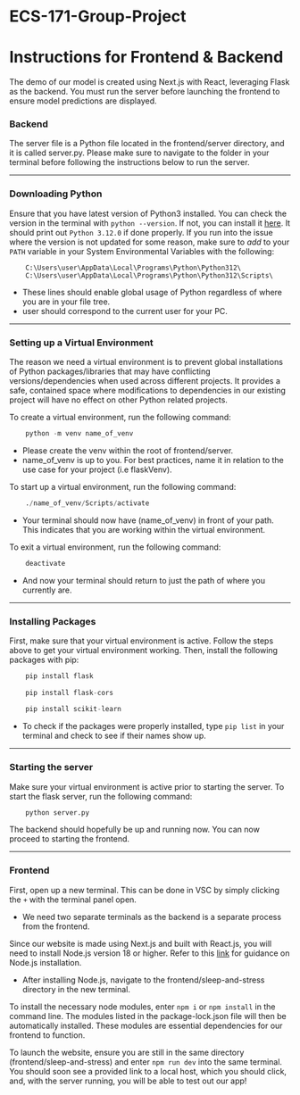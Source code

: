 # ECS-171-Group-Project

# Instructions for Frontend & Backend

The demo of our model is created using Next.js with React, leveraging Flask as the backend. You must run the server before launching the frontend to ensure model predictions are displayed.

### Backend
The server file is a Python file located in the frontend/server directory, and it is called server.py. Please make sure to navigate to the folder in your terminal before following the instructions below to run the server.

---

### Downloading Python
Ensure that you have latest version of Python3 installed. You can check the version in the terminal with `python --version`. If not, you can install it [here](https://www.python.org/downloads/). It should print out `Python 3.12.0` if done properly. If you run into the issue where the version is not updated for some reason, make sure to *add* to your `PATH` variable in your System Environmental Variables with the following:

```
    C:\Users\user\AppData\Local\Programs\Python\Python312\
    C:\Users\user\AppData\Local\Programs\Python\Python312\Scripts\
```
- These lines should enable global usage of Python regardless of where you are in your file tree.
- user should correspond to the current user for your PC.

---

### Setting up a Virtual Environment
The reason we need a virtual environment is to prevent global installations of Python packages/libraries that may have conflicting versions/dependencies when used across different projects. It provides a safe, contained space where modifications to dependencies in our existing project will have no effect on other Python related projects.

To create a virtual environment, run the following command:
```py
    python -m venv name_of_venv
```
- Please create the venv within the root of frontend/server.
- name_of_venv is up to you. For best practices, name it in relation to the use case for your project (i.e flaskVenv).

To start up a virtual environment, run the following command:
```py
    ./name_of_venv/Scripts/activate
```
- Your terminal should now have (name_of_venv) in front of your path. This indicates that you are working within the virtual environment.

To exit a virtual environment, run the following command:
```py
    deactivate
```
- And now your terminal should return to just the path of where you currently are.

---

### Installing Packages
First, make sure that your virtual environment is active. Follow the steps above to get your virtual environment working. Then, install the following packages with pip: 
```py
    pip install flask
    
    pip install flask-cors
    
    pip install scikit-learn
```
- To check if the packages were properly installed, type `pip list` in your terminal and check to see if their names show up.

---

### Starting the server
Make sure your virtual environment is active prior to starting the server. To start the flask server, run the following command:
```py
    python server.py
```

The backend should hopefully be up and running now. You can now proceed to starting the frontend.

---

### Frontend
First, open up a new terminal. This can be done in VSC by simply clicking the `+` with the terminal panel open. 
-   We need two separate terminals as the backend is a separate process from the frontend. 

Since our website is made using Next.js and built with React.js, you will need to install Node.js version 18 or higher. Refer to this [link](https://nodejs.org/en/) for guidance on Node.js installation.
- After installing Node.js, navigate to the frontend/sleep-and-stress directory in the new terminal. 

To install the necessary node modules, enter `npm i` or `npm install` in the command line. The modules listed in the package-lock.json file will then be automatically installed. These modules are essential dependencies for our frontend to function. 

To launch the website, ensure you are still in the same directory (frontend/sleep-and-stress) and enter `npm run dev` into the same terminal. You should soon see a provided link to a local host, which you should click, and, with the server running, you will be able to test out our app!